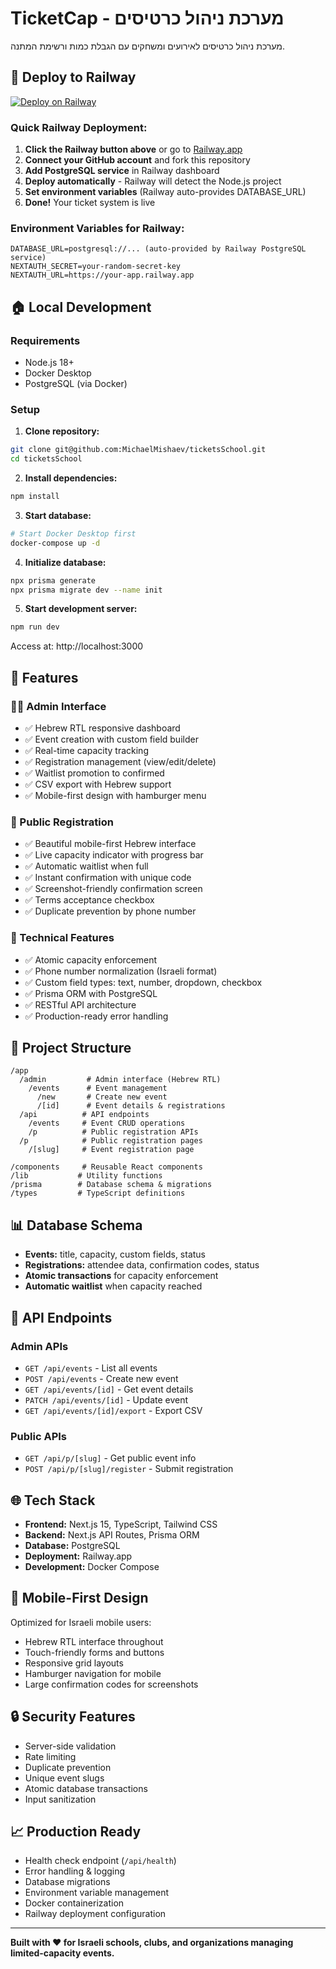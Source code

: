 # TicketCap - מערכת ניהול כרטיסים

מערכת ניהול כרטיסים לאירועים ומשחקים עם הגבלת כמות ורשימת המתנה.

## 🚀 Deploy to Railway

[![Deploy on Railway](https://railway.app/button.svg)](https://railway.app/template/YwKJMg)

### Quick Railway Deployment:

1. **Click the Railway button above** or go to [Railway.app](https://railway.app)
2. **Connect your GitHub account** and fork this repository
3. **Add PostgreSQL service** in Railway dashboard
4. **Deploy automatically** - Railway will detect the Node.js project
5. **Set environment variables** (Railway auto-provides DATABASE_URL)
6. **Done!** Your ticket system is live

### Environment Variables for Railway:
```env
DATABASE_URL=postgresql://... (auto-provided by Railway PostgreSQL service)
NEXTAUTH_SECRET=your-random-secret-key
NEXTAUTH_URL=https://your-app.railway.app
```

## 🏠 Local Development

### Requirements
- Node.js 18+
- Docker Desktop
- PostgreSQL (via Docker)

### Setup

1. **Clone repository:**
```bash
git clone git@github.com:MichaelMishaev/ticketsSchool.git
cd ticketsSchool
```

2. **Install dependencies:**
```bash
npm install
```

3. **Start database:**
```bash
# Start Docker Desktop first
docker-compose up -d
```

4. **Initialize database:**
```bash
npx prisma generate
npx prisma migrate dev --name init
```

5. **Start development server:**
```bash
npm run dev
```

Access at: http://localhost:3000

## 🎯 Features

### 👨‍💼 Admin Interface
- ✅ Hebrew RTL responsive dashboard
- ✅ Event creation with custom field builder
- ✅ Real-time capacity tracking
- ✅ Registration management (view/edit/delete)
- ✅ Waitlist promotion to confirmed
- ✅ CSV export with Hebrew support
- ✅ Mobile-first design with hamburger menu

### 👥 Public Registration
- ✅ Beautiful mobile-first Hebrew interface
- ✅ Live capacity indicator with progress bar
- ✅ Automatic waitlist when full
- ✅ Instant confirmation with unique code
- ✅ Screenshot-friendly confirmation screen
- ✅ Terms acceptance checkbox
- ✅ Duplicate prevention by phone number

### 🔧 Technical Features
- ✅ Atomic capacity enforcement
- ✅ Phone number normalization (Israeli format)
- ✅ Custom field types: text, number, dropdown, checkbox
- ✅ Prisma ORM with PostgreSQL
- ✅ RESTful API architecture
- ✅ Production-ready error handling

## 📁 Project Structure

```
/app
  /admin         # Admin interface (Hebrew RTL)
    /events      # Event management
      /new       # Create new event
      /[id]      # Event details & registrations
  /api          # API endpoints
    /events     # Event CRUD operations
    /p          # Public registration APIs
  /p            # Public registration pages
    /[slug]     # Event registration page

/components     # Reusable React components
/lib           # Utility functions
/prisma        # Database schema & migrations
/types         # TypeScript definitions
```

## 📊 Database Schema

- **Events:** title, capacity, custom fields, status
- **Registrations:** attendee data, confirmation codes, status
- **Atomic transactions** for capacity enforcement
- **Automatic waitlist** when capacity reached

## 🔗 API Endpoints

### Admin APIs
- `GET /api/events` - List all events
- `POST /api/events` - Create new event
- `GET /api/events/[id]` - Get event details
- `PATCH /api/events/[id]` - Update event
- `GET /api/events/[id]/export` - Export CSV

### Public APIs
- `GET /api/p/[slug]` - Get public event info
- `POST /api/p/[slug]/register` - Submit registration

## 🌐 Tech Stack

- **Frontend:** Next.js 15, TypeScript, Tailwind CSS
- **Backend:** Next.js API Routes, Prisma ORM
- **Database:** PostgreSQL
- **Deployment:** Railway.app
- **Development:** Docker Compose

## 📱 Mobile-First Design

Optimized for Israeli mobile users:
- Hebrew RTL interface throughout
- Touch-friendly forms and buttons
- Responsive grid layouts
- Hamburger navigation for mobile
- Large confirmation codes for screenshots

## 🔒 Security Features

- Server-side validation
- Rate limiting
- Duplicate prevention
- Unique event slugs
- Atomic database transactions
- Input sanitization

## 📈 Production Ready

- Health check endpoint (`/api/health`)
- Error handling & logging
- Database migrations
- Environment variable management
- Docker containerization
- Railway deployment configuration

---

**Built with ❤️ for Israeli schools, clubs, and organizations managing limited-capacity events.**